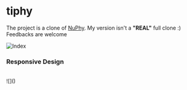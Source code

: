 # tiphy

The project is a clone of [NuPhy](https://nuphy.com/). My version isn't a **"REAL"** full clone :) Feedbacks are welcome <br/>

<img src="https://64.media.tumblr.com/b94b904de809e85f2e1e616aef86f9bd/1442ad2fd1743482-45/s2048x3072/5afa4d96da41194636cae8c33655176848b002dd.pnj" alt="Index"> <br>

<h3>Responsive Design</h3><br>
![]()